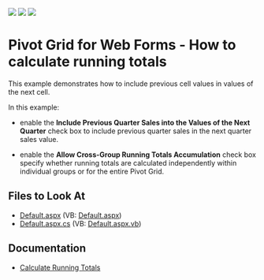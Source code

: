 <!-- default badges list -->
![](https://img.shields.io/endpoint?url=https://codecentral.devexpress.com/api/v1/VersionRange/128577011/21.2.3%2B)
[![](https://img.shields.io/badge/Open_in_DevExpress_Support_Center-FF7200?style=flat-square&logo=DevExpress&logoColor=white)](https://supportcenter.devexpress.com/ticket/details/T590001)
[![](https://img.shields.io/badge/📖_How_to_use_DevExpress_Examples-e9f6fc?style=flat-square)](https://docs.devexpress.com/GeneralInformation/403183)
<!-- default badges end -->
# Pivot Grid for Web Forms - How to calculate running totals

This example demonstrates how to include previous cell values in values of the next cell. 

In this example:
- enable the **Include Previous Quarter Sales into the Values of the Next Quarter** check box to include previous quarter sales in the next quarter sales value. 

- enable the **Allow Cross-Group Running Totals Accumulation** check box specify whether running totals are calculated independently within individual groups or for the entire Pivot Grid.

## Files to Look At

- [Default.aspx](./CS/RunningTotal/Default.aspx) (VB: [Default.aspx](./VB/RunningTotal/Default.aspx))
- [Default.aspx.cs](./CS/RunningTotal/Default.aspx.cs) (VB: [Default.aspx.vb](./VB/RunningTotal/Default.aspx.vb))

## Documentation

- [Calculate Running Totals](https://docs.devexpress.com/AspNet/119876/components/pivot-grid/examples/data-shaping/how-to-calculate-running-totals)
